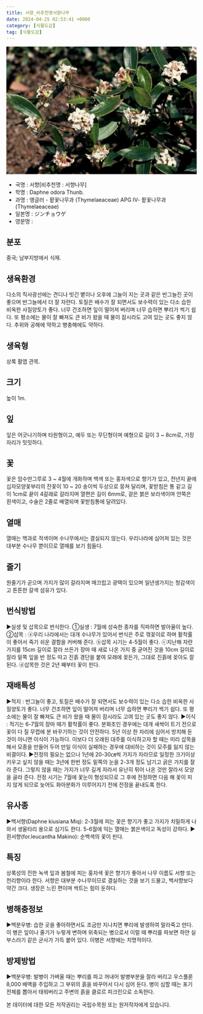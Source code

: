 ```yaml
---
title: 서향_비추천명서향나무
date: 2024-04-25 02:53:41 +0800
category: [식물도감]
tag: [식물도감]
---
```




![서향[비추천명 : 서향나무]](/assets/img/fileUpload/plants/basic/Thymelaeaceae/Daphne/9103/1_th2.JPG)
- 국명 : 서향[비추천명 : 서향나무]
- 학명 : Daphne odora Thunb.
- 과명 : 앵글러 - 팥꽃나무과 (Thymelaeaceae) APG Ⅳ- 팥꽃나무과 (Thymelaeaceae)
- 일본명 : ジンチョウゲ
- 영문명 : 


## 분포
중국; 남부지방에서 식재.
## 생육환경
다소의 직사광선에는 견디나 빗긴 볕이나 오후에 그늘이 지는 곳과 같은 반그늘진 곳이 좋으며 반그늘에서 더 잘 자란다. 토질은 배수가 잘 되면서도 보수력이 있는 다소 습한 비옥한 사질양토가 좋다. 너무 건조하면 잎이 떨어져 버리며 너무 습하면 뿌리가 썩기 쉽다. 또 평소에는 물이 잘 빠져도 큰 비가 왔을 때 물이 잠시라도 고여 있는 곳도 좋지 않다. 추위와 공해에 약하고 병충해에도 약하다.
## 생육형
상록 활엽 관목. 
## 크기
높이 1m.
## 잎
잎은 어긋나기하며 타원형이고, 예두 또는 무딘형이며 예형으로 길이 3 ~ 8cm로, 가장자리가 밋밋하다.
## 꽃
꽃은 암수딴그루로 3 ~ 4월에 개화하며 백색 또는 홍자색으로 향기가 있고, 전년지 끝에 십자모양꽃부리의 잔꽃이 10 ~ 20 송이씩 두상으로 뭉쳐 달리며, 꽃받침은 통 같고 길이 1cm로 끝이 4갈래로 갈라지며 열편은 길이 6mm로, 겉은 붉은 보라색이며 안쪽은 흰색이고, 수술은 2줄로 배열되며 꽃받침통에 달려있다.
## 열매
열매는 핵과로 적색이며 수나무에서는 결실되지 않는다. 우리나라에 심어져 있는 것은 대부분 수나무 뿐이므로 열매를 보기 힘들다. 

## 줄기
원줄기가 곧으며 가지가 많이 갈라지며 매끄럽고 광택이 있으며 일년생가지는 청감색이고 튼튼한 갈색 섬유가 있다.
## 번식방법
▶실생 및 삽목으로 번식한다. 
①실생 : 7월에 성숙한 종자를 직파하면 발아율이 높다. 
②삽목 : ⓐ우리 나라에서는 대개 수나무가 있어서 번식은 주로 꺾꽂이로 하며 활착률이 좋아서 죽기 쉬운 결함을 커버해 준다. 
ⓑ삽목 시기는 4-5월이 좋다. 
ⓒ지난해 자란 가지를 15cm 길이로 잘라 쓰든가 장마 때 새로 나온 가지 중 굳어진 것을 10cm 길이로 잘라 밑쪽 잎을 반 정도 따고 진흙 경단을 붙여 모래에 꽂든가, 그대로 진흙에 꽂아도 잘 된다. 
ⓓ삽목한 것은 2년 째부터 꽃이 핀다.
## 재배특성
▶적지 : 반그늘이 좋고, 토질은 배수가 잘 되면서도 보수력이 있는 다소 습한 비옥한 사질양토가 좋다. 너무 건조하면 잎이 떨어져 버리며 너무 습하면 뿌리가 썩기 쉽다. 또 평소에는 물이 잘 빠져도 큰 비가 왔을 때 물이 잠시라도 고여 있는 곳도 좋지 않다. 
▶이식 : 적기는 6-7월의 장마 때가 활착률이 좋다. 분화초인 경우에는 대개 새싹이 트기 전으로 꽃이 다 질 무렵에 분 바꾸기하는 것이 안전하다. 5년 이상 한 자리에 심어서 방치해 둔 것이 아니면 이식이 가능하다. 이보다 더 오래된 대주를 이식하고자 할 때는 미리 삽목을 해서 모종을 만들어 두어 만일 이식이 실패하는 경우에 대비하는 것이 모주를 잃지 않는 비결이다.
▶전정의 필요는 없으나 1년에 20-30㎝씩 가지가 자라므로 일정한 크기이상 키우고 싶지 않을 때는 3년에 한번 정도 밑쪽의 눈을 2-3개 정도 남기고 굵은 가지를 잘라 준다. 그렇지 않을 때는 가지가 너무 길게 자라서 유난히 튀어 나온 것만 잘라서 모양을 골라 준다. 전정 시기는 7월에 꽃눈이 형성되므로 그 후에 전정하면 다음 해 꽃이 피지 않게 되므로 늦어도 화아분화가 이루어지기 전에 전정을 끝내도록 한다.
## 유사종
▶백서향(Daphne kiusiana Miq): 2-3월에 피는 꽃은 향기가 좋고 가지가 치밀하게 나와서 생울타리 용으로 심기도 한다. 5-6월에 익는 열매는 붉은색이고 독성이 강하다.
▶흰서향(for.leucantha Makino): 순백색의 꽃이 핀다.
## 특징
상록성의 진한 녹색 잎과 봄철에 피는 홍자색 꽃은 향기가 좋아서 나무 이름도 서향 또는 천리향이라 한다. 서향은 대부분 수나무이므로 결실하는 것을 보기 드물고, 백서향보다 약간 크다. 생장은 느린 편이며 싹트는 힘이 둔하다.
## 병해충정보
▶백분우병: 습한 곳을 좋아하면서도 조금만 지나치면 뿌리에 발생하여 말라죽고 만다. 이 병은 잎이나 줄기가 누렇게 변하며 위축되는 병으로서 이럴 때 뿌리를 파보면 하얀 실부스러기 같은 균사가 가득 붙어 있다. 이병은 서향에는 치명적이다.
## 방제방법
▶백분우병: 발병이 가벼울 때는 뿌리를 파고 꺼내어 발병부분을 잘라 버리고 우스풀룬 8,000 배액을 주입하고 그 부위의 흙을 바꾸어서 다시 심어 둔다. 병이 심할 때는 포기 전체를 뽑아서 태워버리고 주변의 흙을 클로르 피크린으로 소독한다.






본 데이터에 대한 모든 저작권리는 국립수목원 또는 원저작자에게 있습니다.
